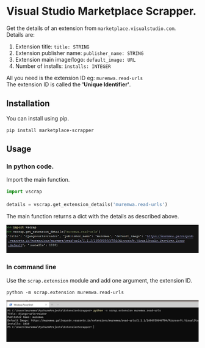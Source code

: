 # Visual Studio Marketplace Scrapper.
Get the details of an extension from `marketplace.visualstudio.com`.  
Details are:
1. Extension title: `title: STRING`
2. Extension publisher name: `publisher_name: STRING`
3. Extension main image/logo: `default_image: URL`
4. Number of installs: `installs: INTEGER`    

All you need is the extension ID eg: `muremwa.read-urls`  
The extension ID is called the __'Unique Identifier'__.

## Installation
You can install using pip.
```commandline
pip install marketplace-scrapper
```

## Usage
### In python code.  
Import the main function.
```python
import vscrap

details = vscrap.get_extension_details('muremwa.read-urls')

```
The main function returns a dict with the details as described above.

![Looks like this in python](img/py_look.jpg)


### In command line
Use the ``scrap.extension`` module and add one argument, the extension ID.
 
 ```commandline
python -m scrap.extension muremwa.read-urls
```

![Looks like this in commandline](img/cmd_look.jpg)